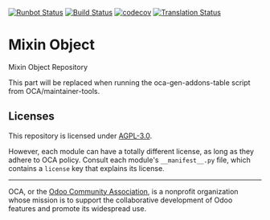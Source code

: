 [![Runbot Status](https://runbot.odoo-community.org/runbot/badge/flat//14.0.svg)](https://runbot.odoo-community.org/runbot/repo/github-com-oca-ssi-mixin-)
[![Build Status](https://travis-ci.com/OCA/ssi-mixin.svg?branch=14.0)](https://travis-ci.com/OCA/ssi-mixin)
[![codecov](https://codecov.io/gh/OCA/ssi-mixin/branch/14.0/graph/badge.svg)](https://codecov.io/gh/OCA/ssi-mixin)
[![Translation Status](https://translation.odoo-community.org/widgets/ssi-mixin-14-0/-/svg-badge.svg)](https://translation.odoo-community.org/engage/ssi-mixin-14-0/?utm_source=widget)

<!-- /!\ do not modify above this line -->

# Mixin Object

Mixin Object Repository

<!-- /!\ do not modify below this line -->

<!-- prettier-ignore-start -->

[//]: # (addons)

This part will be replaced when running the oca-gen-addons-table script from OCA/maintainer-tools.

[//]: # (end addons)

<!-- prettier-ignore-end -->

## Licenses

This repository is licensed under [AGPL-3.0](LICENSE).

However, each module can have a totally different license, as long as they adhere to OCA
policy. Consult each module's `__manifest__.py` file, which contains a `license` key
that explains its license.

----

OCA, or the [Odoo Community Association](http://odoo-community.org/), is a nonprofit
organization whose mission is to support the collaborative development of Odoo features
and promote its widespread use.
